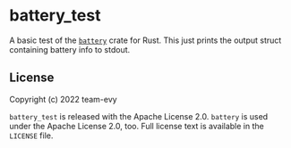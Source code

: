 # battery_test
A basic test of the [`battery`](https://crates.io/crates/battery) crate for Rust. This just prints the output struct containing battery info to stdout.

## License
Copyright (c) 2022 team-evy

`battery_test` is released with the Apache License 2.0. `battery` is used under the Apache License 2.0, too. Full license text is available in the `LICENSE` file.
